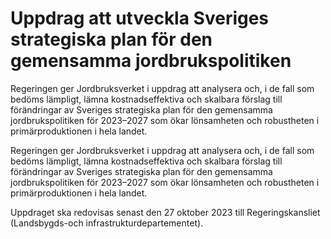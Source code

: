 # Uppdrag att utveckla Sveriges strategiska plan för den gemensamma jordbrukspolitiken

Regeringen ger Jordbruksverket i uppdrag att analysera och, i de fall som bedöms lämpligt, lämna kostnadseffektiva och skalbara förslag till förändringar av Sveriges strategiska plan för den gemensamma jordbrukspolitiken för 2023–2027 som ökar lönsamheten och robustheten i primärproduktionen i hela landet.

Regeringen ger Jordbruksverket i uppdrag att analysera och, i de fall som bedöms lämpligt, lämna kostnadseffektiva och skalbara förslag till förändringar av Sveriges strategiska plan för den gemensamma jordbrukspolitiken för 2023–2027 som ökar lönsamheten och robustheten i primärproduktionen i hela landet.

Uppdraget ska redovisas senast den 27 oktober 2023 till Regeringskansliet (Landsbygds-och infrastrukturdepartementet).
